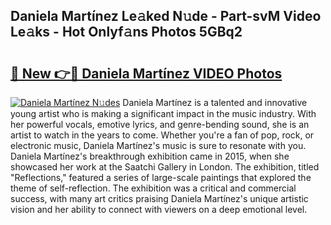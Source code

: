 ## Daniela Martínez Le𝚊ked N𝚞de - Part-svM Video Le𝚊ks - Hot Onlyf𝚊ns Photos 5GBq2

# <h2><a href="http://ac34592.deff.icu/?id=Daniela+Mart%c3%adnez">🔗 New 👉🔴 Daniela Martínez VIDEO Photos</a></h2>

[![Daniela Martínez N𝚞des](https://i.imgur.com/rIISA9y.gif)](http://ac34592.deff.icu/?id=Daniela+Mart%c3%adnez)
Daniela Martínez is a talented and innovative young artist who is making a significant impact in the music industry. With her powerful vocals, emotive lyrics, and genre-bending sound, she is an artist to watch in the years to come. Whether you're a fan of pop, rock, or electronic music, Daniela Martínez's music is sure to resonate with you. Daniela Martínez's breakthrough exhibition came in 2015, when she showcased her work at the Saatchi Gallery in London. The exhibition, titled "Reflections," featured a series of large-scale paintings that explored the theme of self-reflection. The exhibition was a critical and commercial success, with many art critics praising Daniela Martínez's unique artistic vision and her ability to connect with viewers on a deep emotional level.
